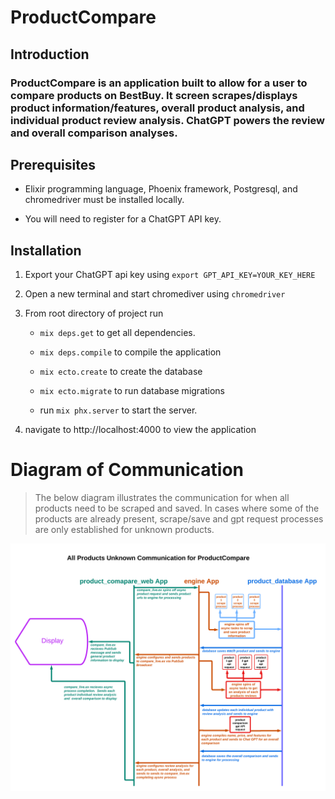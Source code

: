 # ProductCompare

## Introduction

### ProductCompare is an application built to allow for a user to compare products on BestBuy. It screen scrapes/displays product information/features, overall product analysis, and individual product review analysis.  ChatGPT powers the review and overall comparison analyses.

## Prerequisites

- Elixir programming language, Phoenix framework, Postgresql, and chromedriver must be installed locally.

- You will need to register for a ChatGPT API key.
 
## Installation
1. Export your ChatGPT api key using `export GPT_API_KEY=YOUR_KEY_HERE`

2. Open a new terminal and start chromediver using `chromedriver`

3. From root directory of project run 
    - `mix deps.get` to get all dependencies.

    - `mix deps.compile` to compile the application

    - `mix ecto.create` to create the database

    - `mix ecto.migrate` to run database migrations
    
    - run `mix phx.server` to start the server.
    
8. navigate to http://localhost:4000 to view the application

# Diagram of Communication
> The below diagram illustrates the communication for when all products need to be scraped and saved. In cases where some of the products are already present, scrape/save and gpt request processes are only established for unknown products.

![](/app_diagrams/productcompare_all_products_request_diagram.png)